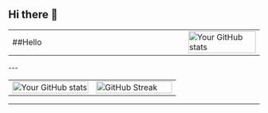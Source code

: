 ## Hi there 👋

<table>
  <tr>
    <td width="70%">
      ##Hello
    </td>
    <td width="30%">
       <img src="![Top Languages](https://github-readme-stats.vercel.app/api/top-langs/?username=LordCat&layout=compact)" alt="Your GitHub stats" width="100%">
    </td>
  </tr>
</table>
---

<table>
  <tr>
    <td width="50%">
      <img src="https://github-readme-stats.vercel.app/api?username=LordCat&show_icons=true&theme=radical" alt="Your GitHub stats" width="100%">
    </td>
    <td width="50%">
      <img src="https://github-readme-streak-stats.herokuapp.com/?user=LordCat&theme=radical" alt="GitHub Streak" width="100%">
    </td>
  </tr>
</table>

---
